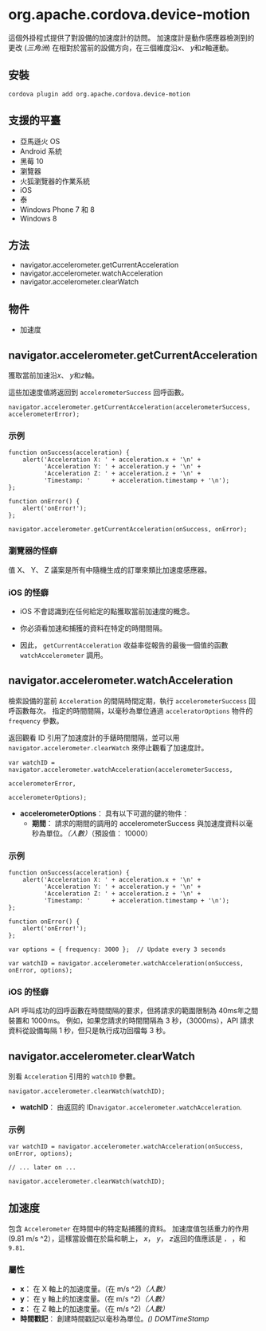 <!---
    Licensed to the Apache Software Foundation (ASF) under one
    or more contributor license agreements.  See the NOTICE file
    distributed with this work for additional information
    regarding copyright ownership.  The ASF licenses this file
    to you under the Apache License, Version 2.0 (the
    "License"); you may not use this file except in compliance
    with the License.  You may obtain a copy of the License at

      http://www.apache.org/licenses/LICENSE-2.0

    Unless required by applicable law or agreed to in writing,
    software distributed under the License is distributed on an
    "AS IS" BASIS, WITHOUT WARRANTIES OR CONDITIONS OF ANY
    KIND, either express or implied.  See the License for the
    specific language governing permissions and limitations
    under the License.
-->

# org.apache.cordova.device-motion

這個外掛程式提供了對設備的加速度計的訪問。 加速度計是動作感應器檢測到的更改 (*三角洲*) 在相對於當前的設備方向，在三個維度沿*x*、 *y*和*z*軸運動。

## 安裝

    cordova plugin add org.apache.cordova.device-motion
    

## 支援的平臺

*   亞馬遜火 OS
*   Android 系統
*   黑莓 10
*   瀏覽器
*   火狐瀏覽器的作業系統
*   iOS
*   泰
*   Windows Phone 7 和 8
*   Windows 8

## 方法

*   navigator.accelerometer.getCurrentAcceleration
*   navigator.accelerometer.watchAcceleration
*   navigator.accelerometer.clearWatch

## 物件

*   加速度

## navigator.accelerometer.getCurrentAcceleration

獲取當前加速沿*x*、 *y*和*z*軸。

這些加速度值將返回到 `accelerometerSuccess` 回呼函數。

    navigator.accelerometer.getCurrentAcceleration(accelerometerSuccess, accelerometerError);
    

### 示例

    function onSuccess(acceleration) {
        alert('Acceleration X: ' + acceleration.x + '\n' +
              'Acceleration Y: ' + acceleration.y + '\n' +
              'Acceleration Z: ' + acceleration.z + '\n' +
              'Timestamp: '      + acceleration.timestamp + '\n');
    };
    
    function onError() {
        alert('onError!');
    };
    
    navigator.accelerometer.getCurrentAcceleration(onSuccess, onError);
    

### 瀏覽器的怪癖

值 X、 Y、 Z 議案是所有中隨機生成的訂單來類比加速度感應器。

### iOS 的怪癖

*   iOS 不會認識到在任何給定的點獲取當前加速度的概念。

*   你必須看加速和捕獲的資料在特定的時間間隔。

*   因此， `getCurrentAcceleration` 收益率從報告的最後一個值的函數 `watchAccelerometer` 調用。

## navigator.accelerometer.watchAcceleration

檢索設備的當前 `Acceleration` 的間隔時間定期，執行 `accelerometerSuccess` 回呼函數每次。 指定的時間間隔，以毫秒為單位通過 `acceleratorOptions` 物件的 `frequency` 參數。

返回觀看 ID 引用了加速度計的手錶時間間隔，並可以用 `navigator.accelerometer.clearWatch` 來停止觀看了加速度計。

    var watchID = navigator.accelerometer.watchAcceleration(accelerometerSuccess,
                                                           accelerometerError,
                                                           accelerometerOptions);
    

*   **accelerometerOptions**： 具有以下可選的鍵的物件： 
    *   **期間**： 請求的期間的調用的 accelerometerSuccess 與加速度資料以毫秒為單位。*（人數）*（預設值： 10000）

### 示例

    function onSuccess(acceleration) {
        alert('Acceleration X: ' + acceleration.x + '\n' +
              'Acceleration Y: ' + acceleration.y + '\n' +
              'Acceleration Z: ' + acceleration.z + '\n' +
              'Timestamp: '      + acceleration.timestamp + '\n');
    };
    
    function onError() {
        alert('onError!');
    };
    
    var options = { frequency: 3000 };  // Update every 3 seconds
    
    var watchID = navigator.accelerometer.watchAcceleration(onSuccess, onError, options);
    

### iOS 的怪癖

API 呼叫成功的回呼函數在時間間隔的要求，但將請求的範圍限制為 40ms年之間裝置和 1000ms。 例如，如果您請求的時間間隔為 3 秒，（3000ms），API 請求資料從設備每隔 1 秒，但只是執行成功回檔每 3 秒。

## navigator.accelerometer.clearWatch

別看 `Acceleration` 引用的 `watchID` 參數。

    navigator.accelerometer.clearWatch(watchID);
    

*   **watchID**： 由返回的 ID`navigator.accelerometer.watchAcceleration`.

### 示例

    var watchID = navigator.accelerometer.watchAcceleration(onSuccess, onError, options);
    
    // ... later on ...
    
    navigator.accelerometer.clearWatch(watchID);
    

## 加速度

包含 `Accelerometer` 在時間中的特定點捕獲的資料。 加速度值包括重力的作用 (9.81 m/s ^2），這樣當設備在於扁和朝上， *x*， *y*， *z*返回的值應該是 `` ， `` ，和`9.81`.

### 屬性

*   **x**： 在 X 軸上的加速度量。（在 m/s ^2)*（人數）*
*   **y**： 在 y 軸上的加速度量。（在 m/s ^2)*（人數）*
*   **z**： 在 Z 軸上的加速度量。（在 m/s ^2)*（人數）*
*   **時間戳記**： 創建時間戳記以毫秒為單位。*() DOMTimeStamp*